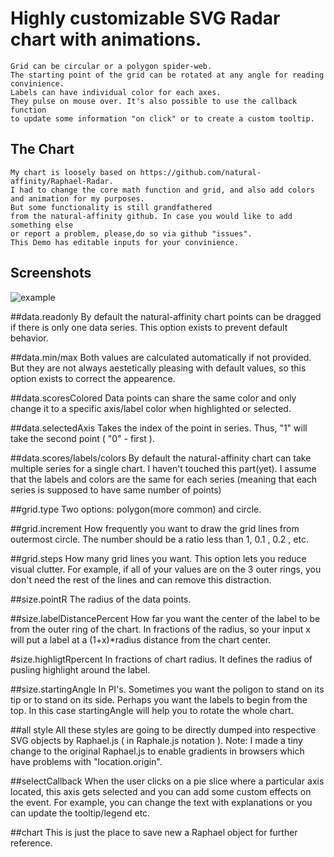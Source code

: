 Highly customizable SVG Radar chart with animations.
=============
    Grid can be circular or a polygon spider-web.
    The starting point of the grid can be rotated at any angle for reading convinience.
    Labels can have individual color for each axes.
    They pulse on mouse over. It's also possible to use the callback function
    to update some information "on click" or to create a custom tooltip.
  
The Chart
-------------
    My chart is loosely based on https://github.com/natural-affinity/Raphael-Radar.
    I had to change the core math function and grid, and also add colors and animation for my purposes.
    But some functionality is still grandfathered
    from the natural-affinity github. In case you would like to add something else 
    or report a problem, please,do so via github "issues".
    This Demo has editable inputs for your convinience.
                    
Screenshots
-----------
![example]()

##data.readonly 
    By default the natural-affinity chart points can be dragged
    if there is only one data series. This option exists to prevent default behavior.
                
##data.min/max 
    Both values are calculated automatically if not provided. But they are not always
    aestetically pleasing with default values, so this option exists to correct the appearence.
                
##data.scoresColored 
    Data points can share the same color and only change it to a specific 
    axis/label color when highlighted or selected.
                
##data.selectedAxis 
    Takes the index of the point in series. Thus, "1" will take the second point ( "0" - first ).

##data.scores/labels/colors 
  By default the natural-affinity chart can take multiple series for a single chart.
  I haven't touched this part(yet). I assume that the labels and colors are the same for each series
  (meaning that each series is supposed to have same number of points)
                
##grid.type 
                      Two options: polygon(more common) and circle.
                
##grid.increment 
                      How frequently you want to draw the grid lines from outermost circle. 
                      The number should be a ratio less than 1, 0.1 , 0.2 , etc.

##grid.steps 
                      How many grid lines you want. This option lets you reduce visual clutter. 
                      For example, if all of your values are on the 3 outer rings, 
                      you don't need the rest of the lines and can remove this distraction.
                
##size.pointR 
                      The radius of the data points.
                
##size.labelDistancePercent 
                      How far you want the center of the label to be from the outer ring of the chart.
                      In fractions of the radius, so your input x will put a label at a 
                      (1+x)*radius distance from the chart center.
                
#size.highligtRpercent 
                      In fractions of chart radius. It defines the radius of pusling highlight around the label.
                
##size.startingAngle 
                      In PI's. Sometimes you want the poligon to stand on its tip or to stand on its side.
                      Perhaps you want the labels to begin from the top.
                      In this case startingAngle will help you to rotate the whole chart.
                
##all style 
                      All these styles are going to be directly dumped into 
                      respective SVG objects by Raphael.js ( in Raphale.js notation ).
                      Note: I made a tiny change to the original Raphael.js 
                      to enable gradients in browsers which have problems with "location.origin".

           
##selectCallback 
                      When the user clicks on a pie slice where a particular axis located, 
                      this axis gets selected and you can add some custom effects on the event.
                      For example, you can change the text with explanations or you can update the tooltip/legend etc.
                
##chart 
                      This is just the place to save new a Raphael object for further reference.


